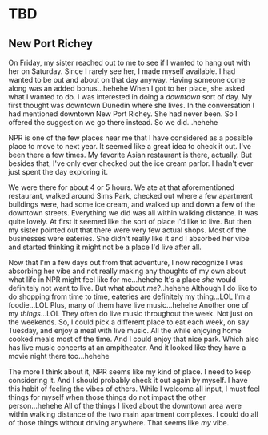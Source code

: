 # TBD

## New Port Richey

On Friday, my sister reached out to me to see if I wanted to hang out with her on Saturday. Since I rarely see her, I made myself available. I had wanted to be out and about on that day anyway. Having someone come along was an added bonus...hehehe When I got to her place, she asked what I wanted to do. I was interested in doing a *downtown* sort of day. My first thought was downtown Dunedin where she lives. In the conversation I had mentioned downtown New Port Richey. She had never been. So I offered the suggestion we go there instead. So we did...hehehe

NPR is one of the few places near me that I have considered as a possible place to move to next year. It seemed like a great idea to check it out. I've been there a few times. My favorite Asian restaurant is there, actually. But besides that, I've only ever checked out the ice cream parlor. I hadn't ever just spent the day exploring it.

We were there for about 4 or 5 hours. We ate at that aforementioned restaurant, walked around Sims Park, checked out where a few apartment buildings were, had some ice cream, and walked up and down a few of the downtown streets. Everything we did was all within walking distance. It was quite lovely. At first it seemed like the sort of place I'd like to live. But then my sister pointed out that there were very few actual shops. Most of the businesses were eateries. She didn't really like it and I absorbed her vibe and started thinking it might not be a place I'd live after all.

Now that I'm a few days out from that adventure, I now recognize I was absorbing her vibe and not really making any thoughts of my own about what life in NPR might feel like for me...hehehe It's a place *she* would definitely not want to live. But what about *me*?..hehehe Although I do like to do shopping from time to time, eateries are definitely my thing...LOL I'm a foodie...LOL Plus, many of them have live music...hehehe Another one of my *things*...LOL They often do live music throughout the week. Not just on the weekends. So, I could pick a different place to eat each week, on say Tuesday, and enjoy a meal with live music. All the while enjoying home cooked meals most of the time. And I could enjoy that nice park. Which also has live music concerts at an ampitheater. And it looked like they have a movie night there too...hehehe

The more I think about it, NPR seems like my kind of place. I need to keep considering it. And I should probably check it out again by myself. I have this habit of feeling the vibes of others. While I welcome all input, I must feel things for myself when those things do not impact the other person...hehehe All of the things I liked about the downtown area were within walking distance of the two main apartment complexes. I could do all of those things without driving anywhere. That seems like *my* vibe.

